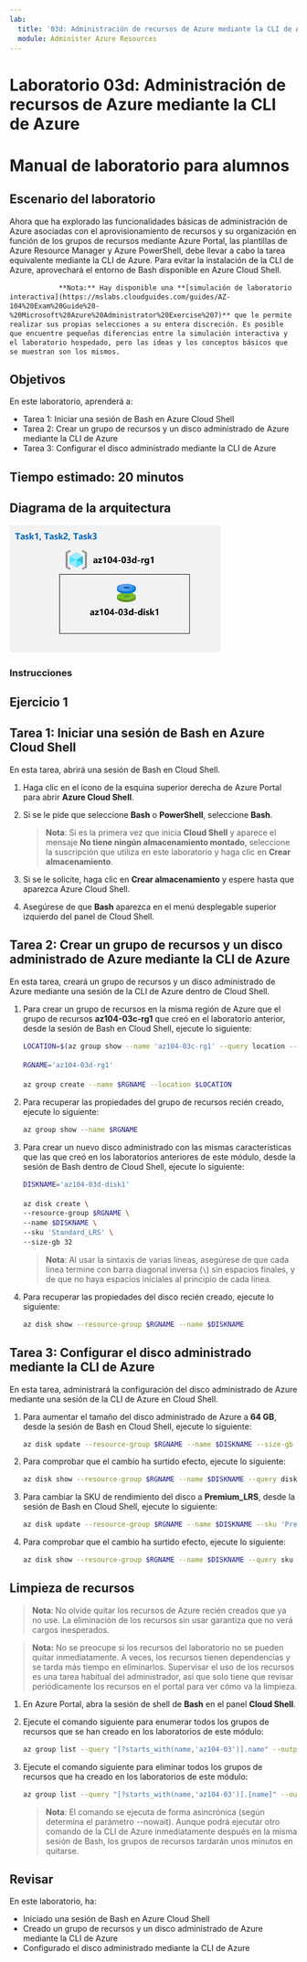 ```yaml
---
lab:
  title: '03d: Administración de recursos de Azure mediante la CLI de Azure'
  module: Administer Azure Resources
---
```


# Laboratorio 03d: Administración de recursos de Azure mediante la CLI de Azure
# Manual de laboratorio para alumnos

## Escenario del laboratorio

Ahora que ha explorado las funcionalidades básicas de administración de Azure asociadas con el aprovisionamiento de recursos y su organización en función de los grupos de recursos mediante Azure Portal, las plantillas de Azure Resource Manager y Azure PowerShell, debe llevar a cabo la tarea equivalente mediante la CLI de Azure. Para evitar la instalación de la CLI de Azure, aprovechará el entorno de Bash disponible en Azure Cloud Shell.

                **Nota:** Hay disponible una **[simulación de laboratorio interactiva](https://mslabs.cloudguides.com/guides/AZ-104%20Exam%20Guide%20-%20Microsoft%20Azure%20Administrator%20Exercise%207)** que le permite realizar sus propias selecciones a su entera discreción. Es posible que encuentre pequeñas diferencias entre la simulación interactiva y el laboratorio hospedado, pero las ideas y los conceptos básicos que se muestran son los mismos. 

## Objetivos

En este laboratorio, aprenderá a:

+ Tarea 1: Iniciar una sesión de Bash en Azure Cloud Shell
+ Tarea 2: Crear un grupo de recursos y un disco administrado de Azure mediante la CLI de Azure
+ Tarea 3: Configurar el disco administrado mediante la CLI de Azure

## Tiempo estimado: 20 minutos

## Diagrama de la arquitectura

![imagen](../media/lab03d.png)

### Instrucciones

## Ejercicio 1

## Tarea 1: Iniciar una sesión de Bash en Azure Cloud Shell

En esta tarea, abrirá una sesión de Bash en Cloud Shell. 

1. Haga clic en el icono de la esquina superior derecha de Azure Portal para abrir **Azure Cloud Shell**.

1. Si se le pide que seleccione **Bash** o **PowerShell**, seleccione **Bash**. 

    >**Nota**: Si es la primera vez que inicia **Cloud Shell** y aparece el mensaje **No tiene ningún almacenamiento montado**, seleccione la suscripción que utiliza en este laboratorio y haga clic en **Crear almacenamiento**. 

1. Si se le solicite, haga clic en **Crear almacenamiento** y espere hasta que aparezca Azure Cloud Shell. 

1. Asegúrese de que **Bash** aparezca en el menú desplegable superior izquierdo del panel de Cloud Shell.

## Tarea 2: Crear un grupo de recursos y un disco administrado de Azure mediante la CLI de Azure

En esta tarea, creará un grupo de recursos y un disco administrado de Azure mediante una sesión de la CLI de Azure dentro de Cloud Shell.

1. Para crear un grupo de recursos en la misma región de Azure que el grupo de recursos **az104-03c-rg1** que creó en el laboratorio anterior, desde la sesión de Bash en Cloud Shell, ejecute lo siguiente:

   ```sh
   LOCATION=$(az group show --name 'az104-03c-rg1' --query location --out tsv)

   RGNAME='az104-03d-rg1'

   az group create --name $RGNAME --location $LOCATION
   ```
1. Para recuperar las propiedades del grupo de recursos recién creado, ejecute lo siguiente:

   ```sh
   az group show --name $RGNAME
   ```
1. Para crear un nuevo disco administrado con las mismas características que las que creó en los laboratorios anteriores de este módulo, desde la sesión de Bash dentro de Cloud Shell, ejecute lo siguiente:

   ```sh
   DISKNAME='az104-03d-disk1'

   az disk create \
   --resource-group $RGNAME \
   --name $DISKNAME \
   --sku 'Standard_LRS' \
   --size-gb 32
   ```
    >**Nota**: Al usar la sintaxis de varias líneas, asegúrese de que cada línea termine con barra diagonal inversa (`\`) sin espacios finales, y de que no haya espacios iniciales al principio de cada línea.

1. Para recuperar las propiedades del disco recién creado, ejecute lo siguiente:

   ```sh
   az disk show --resource-group $RGNAME --name $DISKNAME
   ```

## Tarea 3: Configurar el disco administrado mediante la CLI de Azure

En esta tarea, administrará la configuración del disco administrado de Azure mediante una sesión de la CLI de Azure en Cloud Shell. 

1. Para aumentar el tamaño del disco administrado de Azure a **64 GB**, desde la sesión de Bash en Cloud Shell, ejecute lo siguiente:

   ```sh
   az disk update --resource-group $RGNAME --name $DISKNAME --size-gb 64
   ```

1. Para comprobar que el cambio ha surtido efecto, ejecute lo siguiente:

   ```sh
   az disk show --resource-group $RGNAME --name $DISKNAME --query diskSizeGb
   ```

1. Para cambiar la SKU de rendimiento del disco a **Premium_LRS**, desde la sesión de Bash en Cloud Shell, ejecute lo siguiente:

   ```sh
   az disk update --resource-group $RGNAME --name $DISKNAME --sku 'Premium_LRS'
   ```

1. Para comprobar que el cambio ha surtido efecto, ejecute lo siguiente:

   ```sh
   az disk show --resource-group $RGNAME --name $DISKNAME --query sku
   ```

## Limpieza de recursos

 > **Nota**: No olvide quitar los recursos de Azure recién creados que ya no use. La eliminación de los recursos sin usar garantiza que no verá cargos inesperados.

 > **Nota:** No se preocupe si los recursos del laboratorio no se pueden quitar inmediatamente. A veces, los recursos tienen dependencias y se tarda más tiempo en eliminarlos. Supervisar el uso de los recursos es una tarea habitual del administrador, así que solo tiene que revisar periódicamente los recursos en el portal para ver cómo va la limpieza. 

1. En Azure Portal, abra la sesión de shell de **Bash** en el panel **Cloud Shell**.

1. Ejecute el comando siguiente para enumerar todos los grupos de recursos que se han creado en los laboratorios de este módulo:

   ```sh
   az group list --query "[?starts_with(name,'az104-03')].name" --output tsv
   ```

1. Ejecute el comando siguiente para eliminar todos los grupos de recursos que ha creado en los laboratorios de este módulo:

   ```sh
   az group list --query "[?starts_with(name,'az104-03')].[name]" --output tsv | xargs -L1 bash -c 'az group delete --name $0 --no-wait --yes'
   ```

    >**Nota**: El comando se ejecuta de forma asincrónica (según determina el parámetro --nowait). Aunque podrá ejecutar otro comando de la CLI de Azure inmediatamente después en la misma sesión de Bash, los grupos de recursos tardarán unos minutos en quitarse.

## Revisar

En este laboratorio, ha:

- Iniciado una sesión de Bash en Azure Cloud Shell
- Creado un grupo de recursos y un disco administrado de Azure mediante la CLI de Azure
- Configurado el disco administrado mediante la CLI de Azure
